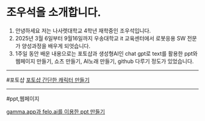 # 조우석을 소개합니다.

1. 안녕하세요 저는 나사렛대학교 4학년 재학중인 조우석입니다.
2. 2025년 3월 6일부터 9월16일까지 우송대학교 it 교육센터에서 로봇응용 SW 전문가 양성과정을 배우게 되엇습니다.
3. 1주일 동안 배운 내용으로는 포토샵과 생성형AI인 chat gpt로 text를 활용한 ppt와 웹페이지 만들기, 쇼츠 만들기, AI노래 만들기, github 다루기 정도가 있었습니다.
***

#포토샵
[포토샵 간단한 캐릭터 만들기](https://github.com/user-attachments/assets/b09adfc1-b941-46c0-9735-cd00f19c3c91)
***

#ppt,웹페이지

[gamma.app과 felo.ai를 이용한 ppt 만들기](https://band.us/band/97542809/post/11)
